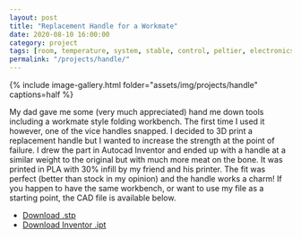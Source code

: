 ```yaml
---
layout: post
title: "Replacement Handle for a Workmate"
date: 2020-08-10 16:00:00
category: project
tags: [room, temperature, system, stable, control, peltier, electronics, design, cad]
permalink: "/projects/handle/"
---
```


<div>
<span class="image left"> {% include image-gallery.html folder="assets/img/projects/handle" captions=half %}</span>
<p>
My dad gave me some (very much appreciated) hand me down tools including a workmate style folding workbench. The first time I used it however, one of the vice handles snapped. I decided to 3D print a replacement handle but I wanted to increase the strength at the point of failure. I drew the part in Autocad Inventor and ended up with a handle at a similar weight to the original but with much more meat on the bone. It was printed in PLA with 30% infill by my friend and his printer. The fit was perfect (better than stock in my opinion) and the handle works a charm! If you happen to have the same workbench, or want to use my file as a starting point, the CAD file is available below.
</p>
<ul class="actions">
    <li><a class="button" target="_blank" href="/assets/cad/handle.stp"><icon class="fas fa-file-download"></icon> Download .stp</a></li>
    <li><a class="button" target="_blank" href="/assets/cad/handle.ipt"><icon class="fas fa-file-download"></icon> Download Inventor .ipt</a></li>
</ul>
</div>
